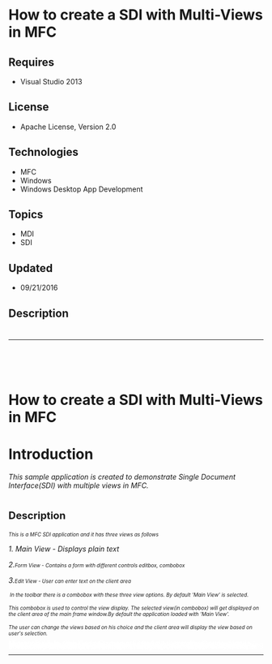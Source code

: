 # How to create a SDI with Multi-Views in MFC
## Requires
- Visual Studio 2013
## License
- Apache License, Version 2.0
## Technologies
- MFC
- Windows
- Windows Desktop App Development
## Topics
- MDI
- SDI
## Updated
- 09/21/2016
## Description

<h1>
<hr>
<div><a href="http://blogs.msdn.com/b/onecode"></a><a href="http://blogs.msdn.com/b/onecode"><img src="https://aka.ms/onecodesampletopbanner1" alt=""></a><strong>&nbsp;</strong><em></em></div>
</h1>
<h1><span>How to create a SDI with Multi-Views in MFC</span></h1>
<h1><strong>Introduction</strong></h1>
<p><em>This sample application is created to demonstrate Single Document Interface(SDI) with multiple views in MFC.</em></p>
<h1><strong><span style="font-size:20px">Description</span></strong></h1>
<p><em style="font-size:10px">This is a MFC SDI application and it has three views as follows</em></p>
<p><em>1. Main View - Displays plain text</em></p>
<p><em>2.</em><em style="font-size:10px">Form View - Contains a form with different controls editbox, combobox</em></p>
<p><em>3.</em><em style="font-size:10px">Edit View - User can enter text on the client area</em></p>
<p><em style="font-size:10px">&nbsp;</em><em style="font-size:10px">In the toolbar there is a combobox with these three view options. By default 'Main View' is selected.</em></p>
<p><em style="font-size:10px">This combobox is used to control the view display. The selected view(in combobox) will get displayed on the client area of the main frame window.By default the application loaded with 'Main View'.
</em></p>
<p><em style="font-size:10px">The user can change the views based on his choice and the client area will display the view based on user's selection.</em></p>
<p style="line-height:0.6pt; color:white">Microsoft All-In-One Code Framework is a free, centralized code sample library driven by developers' real-world pains and needs. The goal is to provide customer-driven code samples for all Microsoft development technologies,
 and reduce developers' efforts in solving typical programming tasks. Our team listens to developers&rsquo; pains in the MSDN forums, social media and various DEV communities. We write code samples based on developers&rsquo; frequently asked programming tasks,
 and allow developers to download them with a short sample publishing cycle. Additionally, we offer a free code sample request service. It is a proactive way for our developer community to obtain code samples directly from Microsoft.</p>
<hr>
<div><a href="http://go.microsoft.com/?linkid=9759640" style="margin-top:3px"><img src="http://bit.ly/onecodelogo" alt="">
</a></div>
